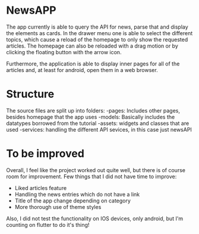# NewsAPP 

The app currently is able to query the API for news, parse that and display the 
elements as cards. In the drawer menu one is able to select the different topics,
which cause a reload of the homepage to only show the requested articles. 
The homepage can also be reloaded with a drag motion or by clicking the floating
button with the arrow icon. 
 
Furthermore, the application is able to display inner pages for all of the articles
and, at least for android, open them in a web browser. 


# Structure 

The source files are split up into folders:
-pages:
Includes other pages, besides homepage that the app uses
-models:
Basically includes the datatypes borrowed from the tutorial
-assets:
widgets and classes that are used
-services:
handling the different API sevices, in this case just newsAPI

# To be improved

Overall, I feel like the project worked out quite well, but there is of course
room for improvement. Few things that I did not have time to improve:
- Liked articles feature
- Handling the news entries which do not have a link
- Title of the app change depending on category
- More thorough use of theme styles

Also, I did not test the functionality on IOS devices, only android, but I'm
counting on flutter to do it's thing!
 
